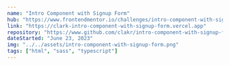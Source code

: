 ```yaml
---
name: "Intro Component with Signup Form"
hub: "https://www.frontendmentor.io/challenges/intro-component-with-signup-form-5cf91bd49edda32581d28fd1"
link: "https://clark-intro-component-with-signup-form.vercel.app"
repository: "https://www.github.com/clakr/intro-component-with-signup-form"
dateStarted: "June 23, 2023"
img: "../../assets/intro-component-with-signup-form.png"
tags: ["html", "sass", "typescript"]
---
```

